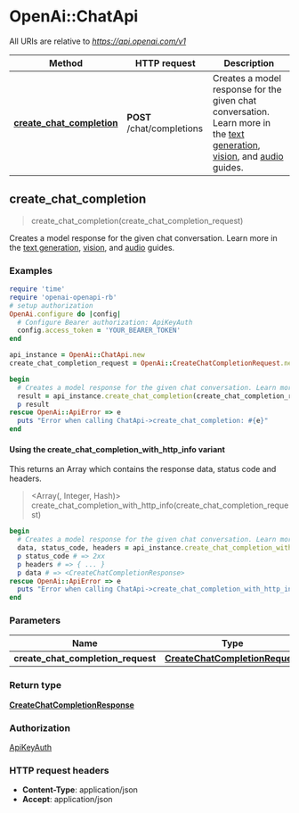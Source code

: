 # OpenAi::ChatApi

All URIs are relative to *https://api.openai.com/v1*

| Method | HTTP request | Description |
| ------ | ------------ | ----------- |
| [**create_chat_completion**](ChatApi.md#create_chat_completion) | **POST** /chat/completions | Creates a model response for the given chat conversation. Learn more in the [text generation](/docs/guides/text-generation), [vision](/docs/guides/vision), and [audio](/docs/guides/audio) guides.  |


## create_chat_completion

> <CreateChatCompletionResponse> create_chat_completion(create_chat_completion_request)

Creates a model response for the given chat conversation. Learn more in the [text generation](/docs/guides/text-generation), [vision](/docs/guides/vision), and [audio](/docs/guides/audio) guides. 

### Examples

```ruby
require 'time'
require 'openai-openapi-rb'
# setup authorization
OpenAi.configure do |config|
  # Configure Bearer authorization: ApiKeyAuth
  config.access_token = 'YOUR_BEARER_TOKEN'
end

api_instance = OpenAi::ChatApi.new
create_chat_completion_request = OpenAi::CreateChatCompletionRequest.new({messages: [OpenAi::ChatCompletionRequestAssistantMessage.new({role: 'assistant'})], model: OpenAi::CreateChatCompletionRequestModel.new}) # CreateChatCompletionRequest | 

begin
  # Creates a model response for the given chat conversation. Learn more in the [text generation](/docs/guides/text-generation), [vision](/docs/guides/vision), and [audio](/docs/guides/audio) guides. 
  result = api_instance.create_chat_completion(create_chat_completion_request)
  p result
rescue OpenAi::ApiError => e
  puts "Error when calling ChatApi->create_chat_completion: #{e}"
end
```

#### Using the create_chat_completion_with_http_info variant

This returns an Array which contains the response data, status code and headers.

> <Array(<CreateChatCompletionResponse>, Integer, Hash)> create_chat_completion_with_http_info(create_chat_completion_request)

```ruby
begin
  # Creates a model response for the given chat conversation. Learn more in the [text generation](/docs/guides/text-generation), [vision](/docs/guides/vision), and [audio](/docs/guides/audio) guides. 
  data, status_code, headers = api_instance.create_chat_completion_with_http_info(create_chat_completion_request)
  p status_code # => 2xx
  p headers # => { ... }
  p data # => <CreateChatCompletionResponse>
rescue OpenAi::ApiError => e
  puts "Error when calling ChatApi->create_chat_completion_with_http_info: #{e}"
end
```

### Parameters

| Name | Type | Description | Notes |
| ---- | ---- | ----------- | ----- |
| **create_chat_completion_request** | [**CreateChatCompletionRequest**](CreateChatCompletionRequest.md) |  |  |

### Return type

[**CreateChatCompletionResponse**](CreateChatCompletionResponse.md)

### Authorization

[ApiKeyAuth](../README.md#ApiKeyAuth)

### HTTP request headers

- **Content-Type**: application/json
- **Accept**: application/json

